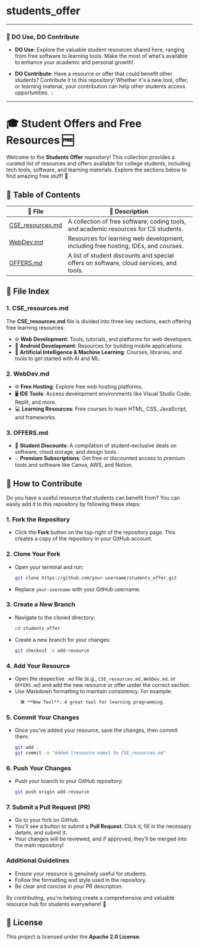 # students_offer
---

### 🌟 DO Use, DO Contribute

- **DO Use**: Explore the valuable student resources shared here, ranging from free software to learning tools. Make the most of what's available to enhance your academic and personal growth!
  
- **DO Contribute**: Have a resource or offer that could benefit other students? Contribute it to this repository! Whether it's a new tool, offer, or learning material, your contribution can help other students access opportunities. 💡

---

# 🎓 Student Offers and Free Resources 🆓

Welcome to the **Students Offer** repository! This collection provides a curated list of resources and offers available for college students, including tech tools, software, and learning materials. Explore the sections below to find amazing free stuff! 🚀

## 📜 Table of Contents

| 📂 **File**               | 📄 **Description**                                                               |
|---------------------------|----------------------------------------------------------------------------------|
| [CSE_resources.md](CSE_resources.md) | A collection of free software, coding tools, and academic resources for CS students. |
| [WebDev.md](WebDev.md)    | Resources for learning web development, including free hosting, IDEs, and courses. |
| [OFFERS.md](OFFERS.md)    | A list of student discounts and special offers on software, cloud services, and tools. |

## 📘 File Index

### 1. **CSE_resources.md** 
   The **CSE_resources.md** file is divided into three key sections, each offering free learning resources:
   - 🌐 **Web Development**: Tools, tutorials, and platforms for web developers.
   - 📱 **Android Development**: Resources for building mobile applications.
   - 🤖 **Artificial Intelligence & Machine Learning**: Courses, libraries, and tools to get started with AI and ML.

### 2. **WebDev.md**
   - 🌐 **Free Hosting**: Explore free web hosting platforms.
   - 🖥️ **IDE Tools**: Access development environments like Visual Studio Code, Replit, and more.
   - 💻 **Learning Resources**: Free courses to learn HTML, CSS, JavaScript, and frameworks.

### 3. **OFFERS.md**
   - 🎁 **Student Discounts**: A compilation of student-exclusive deals on software, cloud storage, and design tools.
   - 💡 **Premium Subscriptions**: Get free or discounted access to premium tools and software like Canva, AWS, and Notion.

## 🚀 How to Contribute

Do you have a useful resource that students can benefit from? You can easily add it to this repository by following these steps:

### 1. **Fork the Repository**
   - Click the **Fork** button on the top-right of the repository page. This creates a copy of the repository in your GitHub account.

### 2. **Clone Your Fork**
   - Open your terminal and run:
     ```bash
     git clone https://github.com/your-username/students_offer.git
     ```
   - Replace `your-username` with your GitHub username.

### 3. **Create a New Branch**
   - Navigate to the cloned directory:
     ```bash
     cd students_offer
     ```
   - Create a new branch for your changes:
     ```bash
     git checkout -b add-resource
     ```

### 4. **Add Your Resource**
   - Open the respective `.md` file (e.g., `CSE_resources.md`, `WebDev.md`, or `OFFERS.md`) and add the new resource or offer under the correct section.
   - Use Markdown formatting to maintain consistency. For example:
     ```markdown
     - 🛠️ **New Tool**: A great tool for learning programming.
     ```

### 5. **Commit Your Changes**
   - Once you've added your resource, save the changes, then commit them:
     ```bash
     git add .
     git commit -m "Added [resource name] to CSE_resources.md"
     ```

### 6. **Push Your Changes**
   - Push your branch to your GitHub repository:
     ```bash
     git push origin add-resource
     ```

### 7. **Submit a Pull Request (PR)**
   - Go to your fork on GitHub.
   - You’ll see a button to submit a **Pull Request**. Click it, fill in the necessary details, and submit it.
   - Your changes will be reviewed, and if approved, they’ll be merged into the main repository!

### Additional Guidelines
- Ensure your resource is genuinely useful for students.
- Follow the formatting and style used in the repository.
- Be clear and concise in your PR description.

By contributing, you're helping create a comprehensive and valuable resource hub for students everywhere! 🙌

## 📄 License
This project is licensed under the **Apache 2.0 License**.
